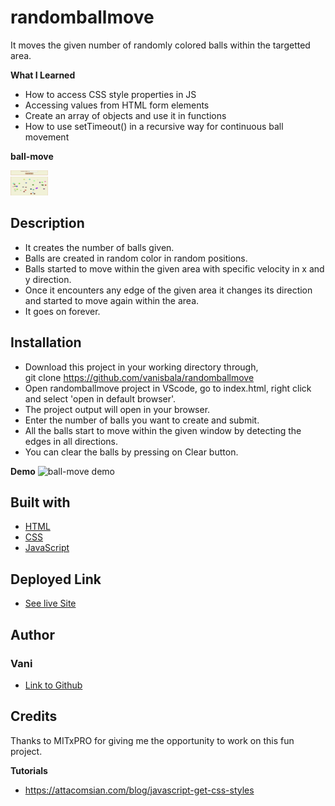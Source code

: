 # randomballmove
  It moves the given number of randomly colored balls within the targetted area.

**What I Learned**
- How to access CSS style properties in JS
- Accessing values from HTML form elements
- Create an array of objects and use it in functions
- How to use setTimeout() in a recursive way for continuous ball movement

**ball-move**

<img src="./media/ballmove.png" width="60" height="40">

## Description
- It creates the number of balls given.
- Balls are created in random color in random positions.
- Balls started to move within the given area with specific velocity in x and y direction.
- Once it encounters any edge of the given area it changes its direction and started to move again within the area.
- It goes on forever.

## Installation
- Download this project in your working directory through, \
git clone https://github.com/vanisbala/randomballmove
- Open randomballmove project in VScode, go to index.html, right click and select 'open in default browser'.
- The project output will open in your browser.
- Enter the number of balls you want to create and submit.
- All the balls start to move within the given window by detecting the edges in all directions.
- You can clear the balls by pressing on Clear button.

**Demo**
![ball-move demo](./media/ballmove.gif)

## Built with
- [HTML](https://developer.mozilla.org/en-US/docs/Web/HTML)
- [CSS](https://developer.mozilla.org/en-US/docs/Web/CSS)
- [JavaScript](https://developer.mozilla.org/en-US/docs/Web/Javascript)

## Deployed Link
- [See live Site](https://vanisbala.github.io/randomballmove/)


## Author
### Vani 
- [Link to Github](https://github.com/vanisbala)

## Credits
Thanks to MITxPRO for giving me the opportunity to work on this fun project.

**Tutorials**
- https://attacomsian.com/blog/javascript-get-css-styles


